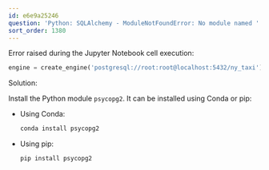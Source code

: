 ```yaml
---
id: e6e9a25246
question: 'Python: SQLAlchemy - ModuleNotFoundError: No module named ''psycopg2''.'
sort_order: 1380
---
```



Error raised during the Jupyter Notebook cell execution:

```python
engine = create_engine('postgresql://root:root@localhost:5432/ny_taxi')
```

Solution:

Install the Python module `psycopg2`. It can be installed using Conda or pip:

- Using Conda:
  ```bash
  conda install psycopg2
  ```
- Using pip:
  ```bash
  pip install psycopg2
  ```
